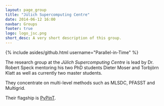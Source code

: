 ```yaml
---
layout: page_group
title: "Jülich Supercomputing Centre"
date: 2014-06-12 16:00
navbar: Groups
footer: true
logo: logo_jsc.png
short_desc: A very short description of this group.
---
```


{% include asides/github.html username="Parallel-in-Time" %}

The research group at the _Jülich Supercomputing Centre_ is lead by Dr. Robert Speck mentoring
his two PhD students Dieter Moser and Torbjörn Klatt as well as currently two
master students.

They concentrate on multi-level methods such as MLSDC, PFASST and Multigrid.

Their flagship is [PyPinT](/codes/pypint.html).
